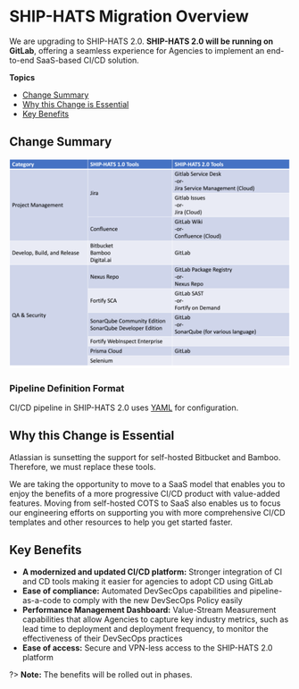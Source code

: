 # SHIP-HATS Migration Overview

We are upgrading to SHIP-HATS 2.0. **SHIP-HATS 2.0 will be running on GitLab**, offering a seamless experience for Agencies to implement an end-to-end SaaS-based CI/CD solution.

**Topics**
- [Change Summary](#change-summary)
- [Why this Change is Essential](#why-this-change-is-essential)
- [Key Benefits](#key-benefits)

## Change Summary

![Tools](tools.png)
<!--
| **Tools** | **Change** |
| --- | --- |
| <ul><li>Bitbucket</li><li>Bamboo</li><li>Digital.ai</li></ul> | <br><br><br>GitLab |  
| <ul><li>Fortify SCA</li><li>WebInspect</li></ul> | <br><br>SaaS-based Fortify on-demand |  
|<ul><li>Jira </li><li>Confluence </li></ul>|<br><br>SaaS-based Jira & Confluence|
| <ul><li>Nexus IQ </li><li>Nexus Repository Pro </li><li>pCloudy Test Farm </li><li>SonarQube </li><li>Prisma Cloud </li></ul> | <br><br><br><br><br>No change |  
-->
### Pipeline Definition Format

CI/CD pipeline in SHIP-HATS 2.0 uses [YAML](https://en.wikipedia.org/wiki/YAML) for configuration. 

## Why this Change is Essential
Atlassian is sunsetting the support for self-hosted Bitbucket and Bamboo. Therefore, we must replace these tools.  

We are taking the opportunity to move to a SaaS model that enables you to enjoy the benefits of a more progressive CI/CD product with value-added features. Moving from self-hosted COTS to SaaS also enables us to focus our engineering efforts on supporting you with more comprehensive CI/CD templates and other resources to help you get started faster.

## Key Benefits

- **A modernized and updated CI/CD platform:** Stronger integration of CI and CD tools making it easier for agencies to adopt CD using GitLab 
- **Ease of compliance:** Automated DevSecOps capabilities and pipeline-as-a-code to comply with the new DevSecOps Policy easily 
- **Performance Management Dashboard:** Value-Stream Measurement capabilities that allow Agencies to capture key industry metrics, such as lead time to deployment and deployment frequency, to monitor the effectiveness of their DevSecOps practices 
- **Ease of access:** Secure and VPN-less access to the SHIP-HATS 2.0 platform  

?> **Note:** The benefits will be rolled out in phases.

<!--
## Features

- Saas with in-country hosting
- Progressive and timely product roadmap and support
- Ease of compliance
- Dashboarding Capabilities for DORA Metrics and Security Findings
- One-time migration


-->